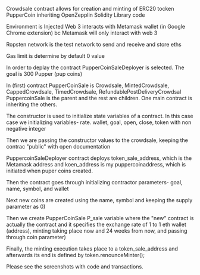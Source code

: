 Crowdsale contract allows for creation and minting of ERC20 tocken PupperCoin inheriting OpenZepplin Solidity Library code 

Environment is Injected Web 3 interacts with Metamask wallet (in Google Chrome extension) bc Metamask will only interact with web 3 

Ropsten network is the test network to send and receive and store eths

Gas limit is determine by default 0 value 

In order to deplay the contract PupperCoinSaleDeployer is selected.  The goal is 300 Pupper (pup coins)


In (first) contract PupperCoinSale is Crowdsale, MintedCrowdsale, CappedCrowdsale, TimedCrowdsale, RefundablePostDeliveryCrowdsal
PuppercoinSale is the parent and the rest are children.  One main contract is inheriting the others.

The constructor is used to initialize state variables of a contract. In this case case we initializing variables- rate. wallet, goal, open, close, token with 
non negative integer

Then we are passing the constructor values to the crowdsale, keeping the contrac "public" with open documentation 

PuppercoinSaleDeployer contract deploys token_sale_address, which is the Metamask address and koen_address is my puppercoinaddress, 
which is initiated when puper coins created. 

Then the contract goes through initializing contractor parameters- goal, name, symbol, and wallet 

Next new coins are created using the name, symbol and keeping the supply parameter as 0)

Then we create PupperCoinSale P_sale variable where the "new" contract is actually the contract and it specifies the exchange rate of 1 to 1 eth
wallet (address), minting taking place now and 24 weeks from now, and passing through coin parameter)

Finally, the minting execution takes place to a token_sale_address and afterwards its end is defined by token.renounceMinter();

Please see the screenshots with code and transactions.